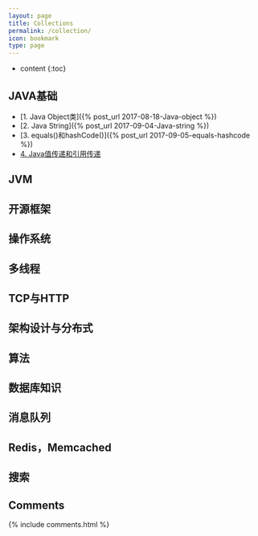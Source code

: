 ```yaml
---
layout: page
title: Collections
permalink: /collection/
icon: bookmark
type: page
---
```


* content
{:toc}

## JAVA基础
  * [1. Java Object类]({% post_url 2017-08-18-Java-object %})
  * [2. Java String]({% post_url 2017-09-04-Java-string %})
  * [3. equals()和hashCode()]({% post_url 2017-09-05-equals-hashcode %})
  * [4. Java值传递和引用传递]()

## JVM

## 开源框架

## 操作系统

## 多线程

## TCP与HTTP

## 架构设计与分布式

## 算法

## 数据库知识

## 消息队列

## Redis，Memcached

## 搜索

## Comments

{% include comments.html %}
